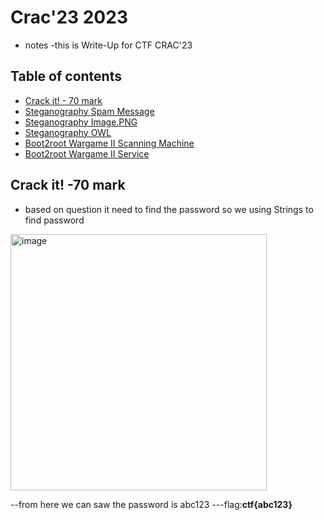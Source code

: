 # Crac'23 2023

* notes
  -this is Write-Up  for CTF CRAC'23 

## Table of contents
- [Crack it! - 70 mark](#crack-it--70-mark)
- [Steganography Spam Message](#steganography-spam-message)
- [Steganography Image.PNG](#steganography-imagepng)
- [Steganography OWL](#steganography-owl)
- [Boot2root Wargame II Scanning Machine](#boot2root-wargame-ii-scanning-machine)
- [Boot2root Wargame II Service](#boot2root-wargame-ii-service)

## **Crack it! -70 mark**
- based on question it need to find the password so we using Strings to find password
<img width="410" alt="image" src="https://github.com/jasonpeh77/CTF/assets/117582674/3050f89a-00de-404e-8345-49d2875fd65b">

--from here we can saw the password is abc123
---flag:**ctf{abc123}**


